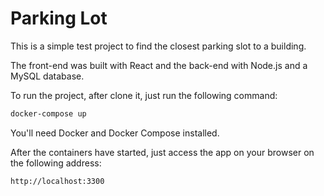 # Parking Lot

This is a simple test project to find the closest parking slot to a building.

The front-end was built with React and the back-end with Node.js and a MySQL database.

To run the project, after clone it, just run the following command:

```bash
docker-compose up
```

You'll need Docker and Docker Compose installed.

After the containers have started, just access the app on your browser on the following address:

```
http://localhost:3300
```
